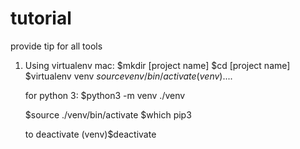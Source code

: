 # tutorial
provide tip for all tools

1. Using virtualenv
  mac:
    $mkdir [project name]
    $cd [project name]
    $virtualenv venv
    $source venv/bin/activate
    (venv)$....
    
    for python 3:
    $python3 -m venv ./venv
   
    $source ./venv/bin/activate
    $which pip3
    
    to deactivate
    (venv)$deactivate
